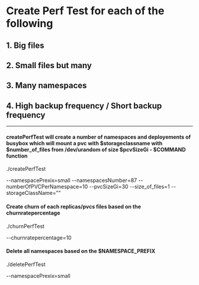 # Create Perf Test for each of the following

##  1. Big files
##  2. Small files but many
##  3. Many namespaces
##  4. High backup frequency / Short backup frequency

-------------------------------------------------------------------------------
#### 
#### createPerfTest will create a number of namespaces and deployements of busybox which will mount a pvc with $storageclassname with $number_of_files from /dev/urandom of size $pcvSizeGi - $COMMAND function
./createPerfTest 

--namespacePrexix=small 
--namespacesNumber=87 
--numberOfPVCPerNamespace=10 
--pvcSizeGi=30 
--size_of_files=1 
--storageClassName=""

#### Create churn of each replicas/pvcs files based on the churnratepercentage
./churnPerfTest

--churnratepercentage=10


#### Delete all namespaces based on the $NAMESPACE_PREFIX
./deletePerfTest

--namespacePrexix=small
